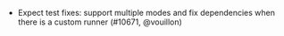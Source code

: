 - Expect test fixes: support multiple modes and fix dependencies when there is
  a custom runner (#10671, @vouillon)
